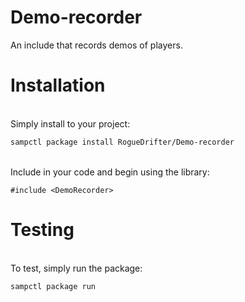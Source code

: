 # Demo-recorder

An include that records demos of players.  

# Installation<br/>
<br/>
Simply install to your project:<br/>

```bash
sampctl package install RogueDrifter/Demo-recorder
```
<br/>
Include in your code and begin using the library:<br/>

```pawn
#include <DemoRecorder>
```
# Testing<br/>
<br/>
To test, simply run the package:<br/>

```bash
sampctl package run
```
